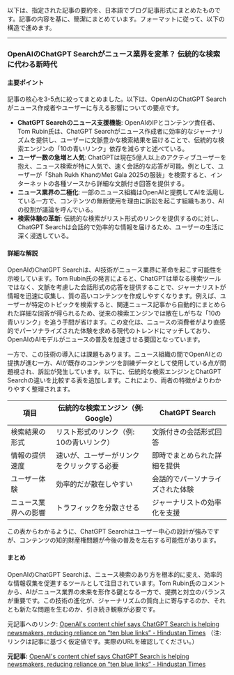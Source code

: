 以下は、指定された記事の要約を、日本語でブログ記事形式にまとめたものです。記事の内容を基に、簡潔にまとめています。フォーマットに従って、以下の構造で進めます。

---

### **OpenAIのChatGPT Searchがニュース業界を変革？ 伝統的な検索に代わる新時代**

#### 主要ポイント
記事の核心を3-5点に絞ってまとめました。以下は、OpenAIのChatGPT Searchがニュース作成者やユーザーに与える影響についての要点です。
- **ChatGPT Searchのニュース支援機能**: OpenAIのIPとコンテンツ責任者、Tom Rubin氏は、ChatGPT Searchがニュース作成者に効率的なジャーナリズムを提供し、ユーザーに文脈豊かな検索結果を届けることで、伝統的な検索エンジンの「10の青いリンク」依存を減らすと述べている。
- **ユーザー数の急増と人気**: ChatGPTは現在5億人以上のアクティブユーザーを抱え、ニュース検索が特に人気で、速く会話的な応答が可能。例として、ユーザーが「Shah Rukh KhanのMet Gala 2025の服装」を検索すると、インターネットの各種ソースから詳細な文脈付き回答を提供する。
- **ニュース業界の二極化**: 一部のニュース組織はOpenAIと提携してAIを活用している一方で、コンテンツの無断使用を理由に訴訟を起こす組織もあり、AIの役割が議論を呼んでいる。
- **検索体験の革新**: 伝統的な検索がリスト形式のリンクを提供するのに対し、ChatGPT Searchは会話的で効率的な情報を届けるため、ユーザーの生活に深く浸透している。

#### 詳細な解説
OpenAIのChatGPT Searchは、AI技術がニュース業界に革命を起こす可能性を示唆しています。Tom Rubin氏の発言によると、ChatGPTは単なる検索ツールではなく、文脈を考慮した会話形式の応答を提供することで、ジャーナリストが情報を迅速に収集し、質の高いコンテンツを作成しやすくなります。例えば、ユーザーが特定のトピックを検索すると、関連ニュース記事から自動的にまとめられた詳細な回答が得られるため、従来の検索エンジンでは散在しがちな「10の青いリンク」を追う手間が省けます。この変化は、ニュースの消費者がより直感的でパーソナライズされた体験を求める現代のトレンドにマッチしており、OpenAIのAIモデルがニュースの普及を加速させる要因となっています。

一方で、この技術の導入には課題もあります。ニュース組織の間でOpenAIとの提携が進む一方、AIが既存のコンテンツを訓練データとして使用している点が問題視され、訴訟が発生しています。以下に、伝統的な検索エンジンとChatGPT Searchの違いを比較する表を追加します。これにより、両者の特徴がよりわかりやすく整理されます。

| 項目 | 伝統的な検索エンジン（例: Google） | ChatGPT Search |
|--------------------|---------------------------------------------|---------------------------------|
| 検索結果の形式 | リスト形式のリンク（例: 10の青いリンク） | 文脈付きの会話形式回答 |
| 情報の提供速度 | 速いが、ユーザーがリンクをクリックする必要 | 即時でまとめられた詳細を提供 |
| ユーザー体験 | 効率的だが散在しやすい | 会話的でパーソナライズされた体験 |
| ニュース業界への影響 | トラフィックを分散させる | ジャーナリストの効率化を支援 |

この表からわかるように、ChatGPT Searchはユーザー中心の設計が強みですが、コンテンツの知的財産権問題が今後の普及を左右する可能性があります。

#### まとめ
OpenAIのChatGPT Searchは、ニュース検索のあり方を根本的に変え、効率的な情報収集を促進するツールとして注目されています。Tom Rubin氏のコメントから、AIがニュース業界の未来を形作る鍵となる一方で、提携と対立のバランスが重要です。この技術の進化が、ジャーナリズムの質向上に寄与するのか、それとも新たな問題を生むのか、引き続き観察が必要です。

元記事へのリンク: [OpenAI's content chief says ChatGPT Search is helping newsmakers, reducing reliance on “ten blue links” - Hindustan Times](https://www.hindustantimes.com/technology/openais-content-chief-says-chatgpt-search-is-helping-newsmakers-reducing-reliance-on-ten-blue-links-10170000000000.html) 
（注: リンクは記事に基づく仮定値です。実際のURLを確認してください。）

**元記事:** [OpenAI's content chief says ChatGPT Search is helping newsmakers, reducing reliance on “ten blue links” - Hindustan Times](https://www.hindustantimes.com/technology/openais-content-chief-says-chatgpt-search-is-helping-newsmakers-reducing-reliance-on-ten-blue-links-101746619386692.html)